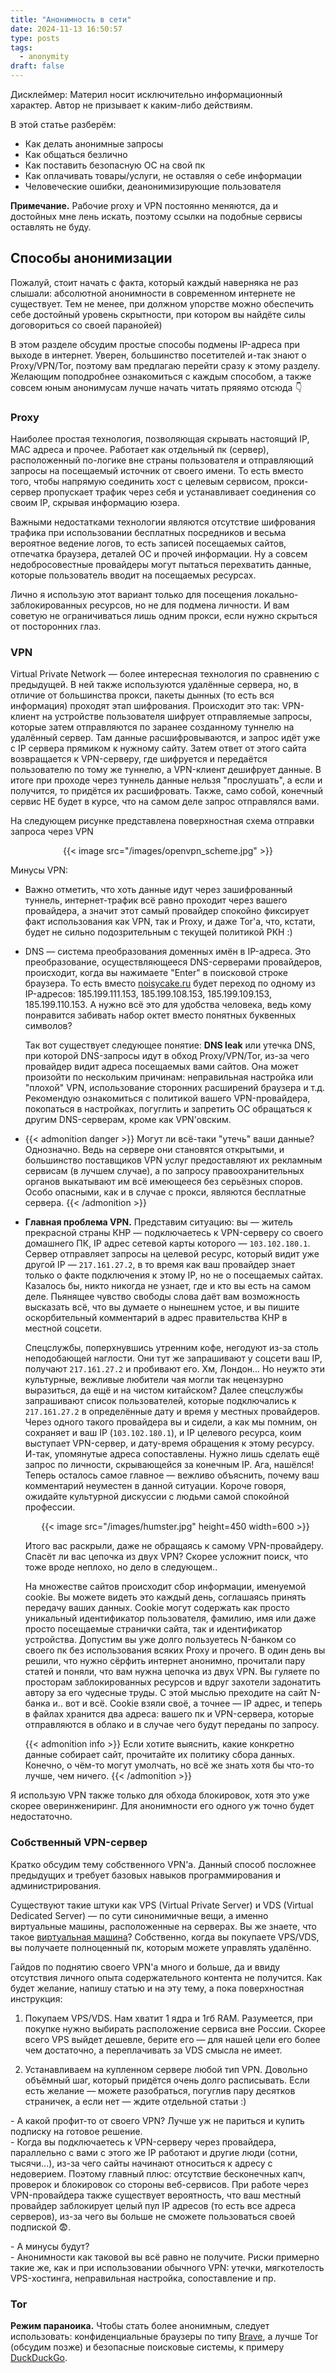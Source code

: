 ```yaml
---
title: "Анонимность в сети"
date: 2024-11-13 16:50:57
type: posts
tags:
  - anonymity
draft: false
---
```


Дисклеймер: Материл носит исключительно информационный характер. Автор не призывает к каким-либо действиям.

В этой статье разберём:
* Как делать анонимные запросы
* Как общаться безлично
* Как поставить безопасную ОС на свой пк
* Как оплачивать товары/услуги, не оставляя о себе информации
* Человеческие ошибки, деанонимизирующие пользователя
<!--more-->

**Примечание.** Рабочие proxy и VPN постоянно меняются, да и достойных мне лень искать, поэтому ссылки на подобные сервисы оставлять не буду.

## Способы анонимизации

Пожалуй, стоит начать с факта, который каждый наверняка не раз слышали: абсолютной анонимности в современном интернете не существует. Тем не менее, при должном упорстве можно обеспечить себе достойный уровень скрытности, при котором вы найдёте силы договориться со своей паранойей)

В этом разделе обсудим простые способы подмены IP-адреса при выходе в интернет. Уверен, большинство посетителей и-так знают о Proxy/VPN/Tor, поэтому вам предлагаю перейти сразу к этому разделу. Желающим поподробнее ознакомиться с каждым способом, а также совсем юным анонимусам лучше начать читать пряяямо отсюда 👇

### Proxy
Наиболее простая технология, позволяющая скрывать настоящий IP, MAC адреса и прочее. Работает как отдельный пк (сервер), расположенный по-логике вне страны пользователя и отправляющий запросы на посещаемый источник от своего имени. То есть вместо того, чтобы напрямую соединить хост с целевым сервисом, прокси-сервер пропускает трафик через себя и устанавливает соединения со своим IP, скрывая информацию юзера.

Важными недостатками технологии являются отсутствие шифрования трафика при использовании бесплатных посредников и весьма вероятное ведение логов, то есть записей посещаемых сайтов, отпечатка браузера, деталей ОС и прочей информации. Ну а совсем недобросовестные провайдеры могут пытаться перехватить данные, которые пользователь вводит на посещаемых ресурсах.

Лично я использую этот вариант только для посещения локально-заблокированных ресурсов, но не для подмена личности. И вам советую не ограничиваться лишь одним прокси, если нужно скрыться от посторонних глаз.

### VPN
Virtual Private Network — более интересная технология по сравнению с предыдущей. В ней также используются удалённые сервера, но, в отличие от большинства прокси, пакеты дынных (то есть вся информация) проходят этап шифрования. Происходит это так: VPN-клиент на устройстве пользователя шифрует отправляемые запросы, которые затем отправляются по заранее созданному туннелю на удалённый сервер. Там данные расшифровываются, и запрос идёт уже с IP сервера прямиком к нужному сайту. Затем ответ от этого сайта возвращается к VPN-серверу, где шифруется и передаётся пользователю по тому же туннелю, а VPN-клиент дешифрует данные. В итоге при проходе через туннель данные нельзя "прослушать", а если и получится, то придётся их расшифровать. Также, само собой, конечный сервис НЕ будет в курсе, что на самом деле запрос отправлялся вами.

На следующем рисунке представлена поверхностная схема отправки запроса через VPN

<center>{{< image src="/images/openvpn_scheme.jpg" >}}</center>

Минусы VPN:

* Важно отметить, что хоть данные идут через зашифрованный туннель, интернет-трафик всё равно проходит через вашего провайдера, а значит этот самый провайдер спокойно фиксирует факт использования как VPN, так и Proxy, и даже Tor'a, что, кстати, будет не сильно подозрительным с текущей политикой РКН :)

* DNS — система преобразования доменных имён в IP-адреса. Это преобразование, осуществляющееся DNS-серверами провайдеров, происходит, когда вы нажимаете "Enter" в поисковой строке браузера. То есть вместо [noisycake.ru](https://noisycake.ru) будет переход по одному из IP-адресов: 185.199.111.153, 185.199.108.153, 185.199.109.153, 185.199.110.153. А нужно всё это для удобства человека, ведь кому понравится забивать набор октет вместо понятных буквенных символов? 

  Так вот существует следующее понятие: **DNS leak** или утечка DNS, при которой DNS-запросы идут в обход Proxy/VPN/Tor, из-за чего провайдер видит адреса посещаемых вами сайтов. Она может произойти по нескольким причинам: неправильная настройка или "плохой" VPN, использование сторонних расширений браузера и т.д. Рекомендую ознакомиться с политикой вашего VPN-провайдера, покопаться в настройках, погуглить и запретить ОС обращаться к другим DNS-серверам, кроме как VPN'овским.

* {{< admonition danger >}}
Могут ли всё-таки "утечь" ваши данные? Однозначно. Ведь на сервере они становятся открытыми, и большинство поставщиков VPN услуг предоставляют их рекламным сервисам (в лучшем случае), а по запросу правоохранительных органов выкатывают им всё имеющееся без серьёзных споров. Особо опасными, как и в случае с прокси, являются бесплатные сервера.
{{< /admonition >}}

* **Главная проблема VPN.** Представим ситуацию: вы — житель прекрасной страны КНР — подключаетесь к VPN-серверу со своего домашнего ПК, IP адрес сетевой карты которого — `103.102.180.1`. Сервер отправляет запросы на целевой ресурс, который видит уже другой IP — `217.161.27.2`, в то время как ваш провайдер знает только о факте подключения к этому IP, но не о посещаемых сайтах. Казалось бы, никто никогда не узнает, где и кто вы есть на самом деле. Пьянящее чувство свободы слова даёт вам возможность высказать всё, что вы думаете о нынешнем устое, и вы пишите оскорбительный комментарий в адрес правительства КНР в местной соцсети. 

  Спецслужбы, поперхнувшись утренним кофе, негодуют из-за столь неподобающей наглости. Они тут же запрашивают у соцсети ваш IP, получают `217.161.27.2` и пробивают его. Хм, Лондон... Но неужто эти культурные, вежливые любители чая могли так нецензурно выразиться, да ещё и на чистом китайском? Далее спецслужбы запрашивают список пользователей, которые подключались к `217.161.27.2` в определённые дату и время у местных провайдеров. Через одного такого провайдера вы и сидели, а как мы помним, он сохраняет и ваш IP (`103.102.180.1`), и IP целевого ресурса, коим выступает VPN-сервер, и дату-время обращения к этому ресурсу. И-так, упомянутые адреса сопоставлены. Нужно лишь сделать ещё запрос по личности, скрывающейся за конечным IP. Ага, нашёлся! Теперь осталось самое главное — вежливо объяснить, почему ваш комментарий неуместен в данной ситуации. Короче говоря, ожидайте культурной дискуссии с людьми самой спокойной профессии.

  <center>{{< image src="/images/humster.jpg" height=450 width=600 >}}</center>

  Итого вас раскрыли, даже не обращаясь к самому VPN-провайдеру. Спасёт ли вас цепочка из двух VPN? Скорее усложнит поиск, что тоже вроде неплохо, но дело в следующем..

  На множестве сайтов происходит сбор информации, именуемой cookie. Вы можете видеть это каждый день, соглашаясь принять передачу ваших данных. Cookie могут содержать как просто уникальный идентификатор пользователя, фамилию, имя или даже просто посещаемые странички сайта, так и идентификатор устройства. Допустим вы уже долго пользуетесь N-банком со своего пк без использования всяких Proxy и прочего. В один день вы решили, что нужно сёрфить интернет анонимно, прочитали пару статей и поняли, что вам нужна цепочка из двух VPN. Вы гуляете по просторам заблокированных ресурсов и вдруг захотели задонатить автору за его чудесные труды. С этой мыслью преходите на сайт N-банка и.. вот и всё. Cookie взяли своё, а точнее — IP адрес, и теперь в файлах хранится два адреса: вашего пк и VPN-сервера, которые отправляются в облако и в случае чего будут переданы по запросу.

  {{< admonition info >}}
  Если хотите выяснить, какие конкретно данные собирает сайт, прочитайте их политику сбора данных. Конечно, о чём-то могут умолчать, но всё же знать хотя бы что-то лучше, чем ничего.
  {{< /admonition >}}

Я использую VPN также только для обхода блокировок, хотя это уже скорее оверинжениринг. Для анонимности его одного уж точно будет недостаточно.

### Собственный VPN-сервер
Кратко обсудим тему собственного VPN'а. Данный способ посложнее предыдущих и требует базовых навыков программирования и администрирования.

Существуют такие штуки как VPS (Virtual Private Server) и VDS (Virtual Dedicated Server) — по сути синонимичные вещи, а именно виртуальные машины, расположенные на серверах. Вы же знаете, что такое [виртуальная машина](https://help.reg.ru/support/vydelennyye-servery-i-dc/vmware-virtualnyy-data-tsentr/sozdaniye-i-nastroyka-virtualnykh-mashin/chto-takoye-virtualnaya-mashina#0)? Собственно, когда вы покупаете VPS/VDS, вы получаете полноценный пк, которым можете управлять удалённо. 

Гайдов по поднятию своего VPN'а много и больше, да и ввиду отсутствия личного опыта содержательного контента не получится. Как будет желание, напишу статью и на эту тему, а пока поверхностная инструкция:

1. Покупаем VPS/VDS. Нам хватит 1 ядра и 1гб RAM. Разумеется, при покупке нужно выбирать расположение сервиса вне России. Скорее всего VPS выйдет дешевле, берите его — для нашей цели его более чем достаточно, а переплачивать за VDS смысла не имеет. 

2. Устанавливаем на купленном сервере любой тип VPN. Довольно объёмный шаг, который придётся очень долго расписывать. Если есть желание — можете разобраться, погуглив пару десятков страничек, а если нет — ждите отдельной статьи :)

\- А какой профит-то от своего VPN? Лучше уж не париться и купить подписку на готовое решение.  
\- Когда вы подключаетесь к VPN-серверу через провайдера, параллельно с вами с этого же IP работают и другие люди (сотни, тысячи...), из-за чего сайты начинают относиться к адресу с недоверием. Поэтому главный плюс: отсутствие бесконечных капч, проверок и блокировок со стороны веб-сервисов. При работе через VPN-провайдера также существует вероятность, что ваш местный провайдер заблокирует целый пул IP адресов (то есть все адреса серверов), из-за чего вы больше не сможете пользоваться своей подпиской 😨. 

\- А минусы будут?  
\- Анонимности как таковой вы всё равно не получите. Риски примерно такие же, как и при использовании обычного VPN: утечки, мягкотелость VPS-хостинга, неправильная настройка, сопоставление и пр.

### Tor
























**Режим параноика.** Чтобы стать более анонимным, следует использовать: конфиденциальные браузеры по типу [Brave](https://brave.com/ru/), а лучше Tor (обсудим позже) и безопасные поисковые системы, к примеру [DuckDuckGo](https://duckduckgo.com/).